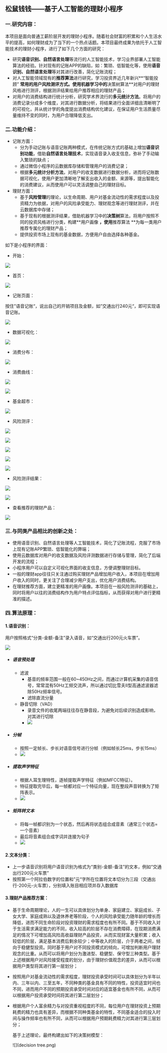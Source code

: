 ## 松鼠钱钱——基于人工智能的理财小程序

### 一.研究内容：

本项目是面向普通工薪阶层开发的理财小程序。随着社会财富的积累和个人生活水平的提高，如何理财成为了当下的一个热点话题。本项目最终成果为依托于人工智能技术的理财小程序，进行了如下几个方面的研究：

- 研究**语音识别、自然语言处理**等流行的人工智能技术，学习业界部署人工智能算法的经验。针对现有的记账APP的缺陷，如：繁琐、低智能化等，使用**语音识别、自然语言处理**等对其进行改善，简化记账流程；
- 对人工智能领域现有的**推荐算法**进行研究，学习投资界近几年新兴**“智能投顾” **常用的用户风险测评方式。使用机器学习中的**决策树算法**对用户的理财风格进行测评，根据测评结果给用户推荐相应的理财产品；
- 对用户的消费结构进行统计分析，研究学术界流行的**多元统计方法**。将用户的消费记录分成多个维度，对其进行数据分析，将结果进行全面详细且清晰明了的可视化，并从统计学的角度提出消费结构优化建议，在保证用户生活质量尽量维持不变的同时，为用户合理降低支出。

### 二.功能介绍：

- 记账方面：
  - 分为手动记账与语音记账两种模式，在传统记账方式的基础上增加**语音识别功能**，借助**自然语言处理技术**，实现语音录入收支信息，弥补了手动输入繁琐的缺点；
  - 通过微信小程序的云数据库存储和管理用户的消费记录；
  - 根据**多元统计分析方法**，对用户的收支数据进行数据分析，进而将记账数据可视化，使用户更加清晰地了解支出收入的金额、来源等，提出智能化的消费建议，从而使用户可以灵活调整自己的理财目标。
- 理财方面：
  - 基于**风险管理**的理论，以生命周期、用户对基金流动性的需求程度以及投资精力为依据，对用户的风险承受能力、理财观念等进行理财测评，并在云数据库中存储；
  - 基于现有的根据测评结果，借助机器学习中的**决策树**算法，将用户按照不同的投资风格进行分类，构建**用户画像 **，使用**推荐算法 **为每一类用户推荐专属化的理财产品；
  - 提供投资市场上现有的基金数据，方便用户自由选择各种基金。

如下是小程序的界面：

- 开始：

![](1.jpg)

- 首页：

![](2.jpg)

- 记账页面：

按住”语音记账“，说出自己的开销项目及金额，如”交通出行240元“，即可实现语音记账。

![](3.jpg)

- 数据可视化：

![](5.jpg)

- 消费分布：

![](4.jpg)

- 消费曲线：

![](6.jpg)

![](15.jpg)

- 基金超市：

![](7.jpg)

- 风险测评：

![](8.jpg)

![](9.jpg)

![](10.jpg)

![](11.jpg)

![](12.jpg)

- 风险测评结果：

![](16.jpg)

![](13.jpg)

- 查看推荐的理财产品：

![](14.jpg)

### 三.与同类产品相比的创新之处：

- 使用语音识别、自然语言处理等人工智能技术，简化了记账流程，克服了市场上现有记账APP繁琐、低智能化的弊端；
- 使用云数据库对用户的收支数据及风险评测数据进行存储与管理，简化了后端开发的流程；
- 小程序用户可以自定义可视化界面的收支信息，方便调整理财目标。
- 一般的理财app往往只关注通过购买理财产品增加用户收入，本项目在增加用户收入的同时，更关注了合理减少用户支出，优化用户消费结构。
- 在理财推荐方面，建立更精准的用户画像。本项目在一般风险测评的基础上，同时将用户以往的消费结构作为用户特点评估指标，从而获得对用户进行更精准的描述。

### 四.算法原理：

#### 1.语音识别：

用户按照格式“分类-金额-备注”录入语音，如“交通出行200元火车票”。

![](image-20201004200511847.png)

- ##### 语音预处理

  - 滤波
    - 基音的频率范围一般在60~450Hz之间，而通过计算机采集的语音信号，常常混有50Hz工频交流声，所以通过切比雪夫Ⅱ型高通滤波器滤除50Hz频率信号。
    - 滤除直流分量
  - 静音切除（VAD）
    - 录音文件的收尾两端往往存在静音段，为避免对后续识别造成影响，对其进行切除
    - ![](image-20201004200811804.png)

- ##### 分帧

  - 按照一定帧长、步长对语音信号进行分帧（例如帧长25ms，步长15ms）
  - ![](image-20201004202210264.png)

- ##### 提取声学特征

  - 根据人耳生理特性，逐帧提取声学特征（例如MFCC特征）。
  - 特征提取完毕后，每一帧都对应一个特征向量，现在整段声音转换为了矩阵表示。
  - ![](image-20201004202714276.png)

- ##### 矩阵转文本

  - 将每一帧都识别为一个状态，然后再将状态组合成音素（通常三个状态=一个音素）
  - 最后将音素组合成字词并连接为句子
  - ![](image-20201004203541821.png)

#### 2.文本分类：

- 上一步语音识别将用户语音识别为格式为“类别-金额-备注”的文本，例如“交通出行200元火车票”
- 按照第一个阿拉伯数字的位置和”元“字所在位置将文本切分为三段（交通出行-200元-火车票），分别填入账目相应项并存入数据库

#### 3.理财产品推荐方案：

- 基于生命周期理论，人的一生可以具体划分为单身、家庭建立、家庭成长、子女大学、家庭成熟以及退休养老等阶段，个人的风险承受能力随年龄的增长而降低，进而不同生命阶段对投资理财的需求程度也有所不同。基于不同收入对于生活需求满足能力的不同，收入较高的阶层不存在消费障碍，在现期消费满足的情况下可增加高风险高收益理财产品投资，从而实现财富大量积累；收入较低的阶层，满足基本消费后剩余较少；中等收入的阶层，介于两者之间，倾向于稳健型投资。同时基于用户对不同投资模式的倾向，可增加判断用户理财观念的比重。从而可以将用户划分为激进型、稳健型、保守型三种类型。基于上述根据用户对风险接受程度的划分，由于理财价值观念的差异，从而可以根据用户类型将其进行第一层划分；

- 按照用户对基金流动性的需求程度，理财投资承受时间可以具体划分为半年以内、三年以内、三至五年，不同种类的基金具有不同的特性，投资适宜时间也不同，进而用户不同的预期投资承受时间对应的适宜基金也有所不同，从而可以根据用户投资承受时间将其进行第二层划分；

- 根据用户个人富余精力与对投资重视程度的不同，每位用户在理财投资上预期耗费的精力也具有差异，而根据不同种类基金的特性，不同基金适合的投入时间与操作频率也有所不同，从而可以根据用户预期耗费精力对其进行第三层划分；

  基于上述理论，最终构建出如下的决策树模型：

  ![](decision tree.png)

  ​